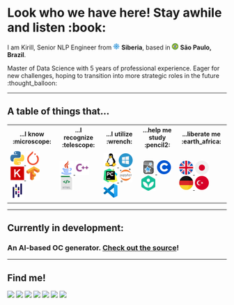 <h1> Look who we have here! Stay awhile and listen :book: </h1>

<p>I am Kirill, Senior NLP Engineer from
   <img alt="Siberia" title="Siberia" width="15px" src="https://raw.githubusercontent.com/Pythonimous/Pythonimous/main/assets/geo/snow.svg"> <b>Siberia</b>, based in <img alt="Brazil" title="Brazil" width="15px" src="https://raw.githubusercontent.com/Pythonimous/Pythonimous/main/assets/geo/brasil.svg" /> <b>São Paulo, Brazil</b>.</p>
<p>Master of Data Science with 5 years of professional experience. Eager for new challenges, hoping to transition into more strategic roles in the future :thought_balloon:</p>

-----
<h2>A table of things that...</h2>
<table>
   <tr>
      <th>...I know :microscope:</th>
      <th>...I recognize :telescope:</th>
      <th>...I utilize :wrench:</th>
      <th>...help me study :pencil2:</th>
      <th>...liberate me :earth_africa:</th>
   </tr>
   <tr>
      <td>
         <!-- languages -->
         <a href="https://www.python.org/">
            <img alt="Python" title="Python" width="32px" src="https://raw.githubusercontent.com/Pythonimous/Pythonimous/main/assets/python.svg" />
         </a>
         <!-- tools -->
         <a href="https://pytorch.org/">
            <img alt="Pytorch" title="Pytorch" width="32px" src="https://raw.githubusercontent.com/Pythonimous/Pythonimous/main/assets/pytorch.svg" />
         </a>
         <a href="https://keras.io/">
            <img alt="Keras" title="Keras" width="32px" src="https://raw.githubusercontent.com/Pythonimous/Pythonimous/main/assets/keras.png" />
         </a>
         <a href="https://www.tensorflow.org/">
            <img alt="Tensorflow" title="Tensorflow" width="32px" src="https://raw.githubusercontent.com/Pythonimous/Pythonimous/main/assets/tensorflow.svg" />
         </a>
         <a href="https://pandas.pydata.org/">
            <img alt="Pandas" title="Pandas" width="32px" src="https://raw.githubusercontent.com/Pythonimous/Pythonimous/main/assets/pandas.svg" />
         </a>
      </td>
      <td>
         <!-- languages -->
         <a href="https://www.java.com/">
            <img alt="Java" title="Java" width="32px" src="https://raw.githubusercontent.com/Pythonimous/Pythonimous/main/assets/java.svg" />
         </a>
         <a href="https://en.cppreference.com/w/">
            <img alt="C++" title="C++" width="32px" src="https://raw.githubusercontent.com/Pythonimous/Pythonimous/main/assets/cpp.svg" />
         </a>
         <a href="https://html.spec.whatwg.org/multipage/">
            <img alt="HTML" title="HTML" width="32px" src="https://raw.githubusercontent.com/Pythonimous/Pythonimous/main/assets/html.svg" />
         </a>
      </td>
      <td>
         <!-- OS -->
         <a href="https://www.linux.org/">
            <img alt="Linux" title="Linux" width="32px" src="https://raw.githubusercontent.com/Pythonimous/Pythonimous/main/assets/linux.svg" />
         </a>
         <!-- tools -->
         <a href="https://www.microsoft.com/en-us/windows">
            <img alt="Windows" title="Windows" width="32px" src="https://raw.githubusercontent.com/Pythonimous/Pythonimous/main/assets/windows.svg" />
         </a>
         <a href="https://www.jetbrains.com/pycharm/">
            <img alt="Pycharm" title="Pycharm" width="32px" src="https://raw.githubusercontent.com/Pythonimous/Pythonimous/main/assets/pycharm.svg" />
         </a>
         <a href="https://jupyter.org/">
            <img alt="Jupyter" title="Jupyter" width="32px" src="https://raw.githubusercontent.com/Pythonimous/Pythonimous/main/assets/jupyter.svg" />
         </a>
         <a href="https://code.visualstudio.com/">
            <img alt="VSC" title="VSC" width="32px" src="https://raw.githubusercontent.com/Pythonimous/Pythonimous/main/assets/vsc.svg" />
         </a>
      </td>
      <td>
         <a href="https://apps.ankiweb.net/">
            <img alt="anki" title="Anki" width="32px" src="https://raw.githubusercontent.com/Pythonimous/Pythonimous/main/assets/anki.png" />
         </a>
         <a href="https://www.coursera.org/">
            <img alt="coursera" title="Coursera" width="32px" src="https://raw.githubusercontent.com/Pythonimous/Pythonimous/main/assets/coursera.png" />
         </a>
         <a href="https://khanacademy.org/">
            <img alt="khanacademy" title="Khan Academy" width="32px" src="https://raw.githubusercontent.com/Pythonimous/Pythonimous/main/assets/khan.png" />
         </a>
      </td>
      <td>
         <!-- languages -->
         <a href="https://www.urbandictionary.com/">
            <img alt="english" title="English" width="32px" src="https://raw.githubusercontent.com/Pythonimous/Pythonimous/main/assets/geo/uk.svg" />
         </a>
         <a href="https://jisho.org">
            <img alt="japanese" title="Japanese" width="32px" src="https://raw.githubusercontent.com/Pythonimous/Pythonimous/main/assets/geo/japan.svg" />
         </a>
         <a href="https://www.linguee.com/english-german">
            <img alt="german" title="German" width="32px" src="https://raw.githubusercontent.com/Pythonimous/Pythonimous/main/assets/geo/germany.svg" />
         </a>
         <a href="https://translate.google.com">
            <img alt="turkish" title="Turkish" width="32px" src="https://raw.githubusercontent.com/Pythonimous/Pythonimous/main/assets/geo/turkish.svg" />
         </a>
      </td>
   </tr>
</table>

-----
<h2>Currently in development:</h2>
<h3>An AI-based OC generator. <a href="https://github.com/Pythonimous/ficbot-web">Check out the source</a>!</h3>

-----
<h2 id="findme">Find me!</h2>
<a href="https://www.linkedin.com/in/kirnikolaev/"><img src="https://img.shields.io/badge/LinkedIn-0077B5?style=for-the-badge&logo=linkedin&logoColor=white"></a>
<a href="kir.nikolaev.7@gmail.com"><img src="https://img.shields.io/badge/Gmail-D14836?style=for-the-badge&logo=gmail&logoColor=white"></a>
<a href="https://web.telegram.org/#/im?p=@Ophelion"><img src="https://img.shields.io/badge/Telegram-2CA5E0?style=for-the-badge&logo=telegram&logoColor=white"></a>
<a href="https://discordapp.com/users/239729180869132289"><img src="https://img.shields.io/badge/Discord-5865F2?style=for-the-badge&logo=discord&logoColor=white"></a>
<a href="https://join.skype.com/invite/jg6j00MaY9lm"><img src="https://img.shields.io/badge/Skype-00AFF0?style=for-the-badge&logo=skype&logoColor=white"></a>
<a href="https://www.facebook.com/kirill.nickolaev.3/"><img src="https://img.shields.io/badge/Facebook-1877F2?style=for-the-badge&logo=facebook&logoColor=white"></a>
<a href="https://www.goodreads.com/user/show/96885015-kirill"><img src="https://img.shields.io/badge/Goodreads-372213?style=for-the-badge&logo=goodreads&logoColor=white"></a>
